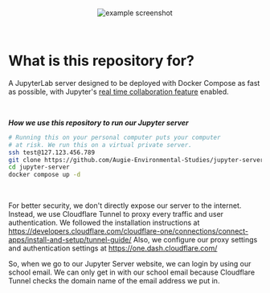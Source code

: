 <br>
<p align="center">
  <img alt="example screenshot" src="https://user-images.githubusercontent.com/19341857/201000605-2828bf29-da22-489d-8e09-649832c4b510.png">
</p>
<br>

# What is this repository for?

A JupyterLab server designed to be deployed with Docker Compose
as fast as possible, with Jupyter's
[real time collaboration feature](https://jupyterlab.readthedocs.io/en/stable/user/rtc.html)
enabled.

<br>

***How we use this repository to run our Jupyter server***<br>
```bash
# Running this on your personal computer puts your computer
# at risk. We run this on a virtual private server.
ssh test@127.123.456.789
git clone https://github.com/Augie-Environmental-Studies/jupyter-server.git
cd jupyter-server
docker compose up -d
```

<br>

For better security, we don't directly expose
our server to the internet. Instead, we use Cloudflare Tunnel
to proxy every traffic and user authentication. We followed the installation instructions at
https://developers.cloudflare.com/cloudflare-one/connections/connect-apps/install-and-setup/tunnel-guide/
Also, we configure our proxy settings and authentication settings at
https://one.dash.cloudflare.com/

So, when we go to our Jupyter Server website,
we can login by using our school email.
We can only get in with our school email because Cloudflare
Tunnel checks the domain name of the email address we put in.

<br>
<br>
